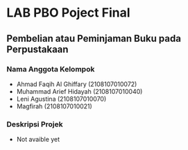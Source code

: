 # LAB PBO Poject Final
## Pembelian atau Peminjaman Buku pada Perpustakaan
### Nama Anggota Kelompok
* Ahmad Faqih Al Ghiffary   (2108107010072)
* Muhammad Arief Hidayah    (2108107010040)
* Leni Agustina             (2108107010070)
* Magfirah                  (2108107010021)

### Deskripsi Projek
* Not avaible yet